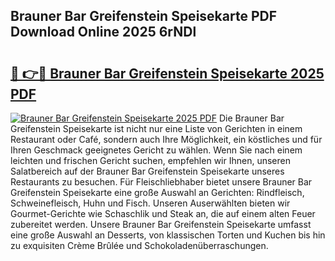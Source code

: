 ## Brauner Bar Greifenstein Speisekarte PDF Download Online 2025 6rNDl

# <h2><a href="http://gc8plg.nevu.top/?p=Brauner+Bar+Greifenstein+Speisekarte">🔗 👉🔴 Brauner Bar Greifenstein Speisekarte 2025 PDF</a></h2>

[![Brauner Bar Greifenstein Speisekarte 2025 PDF](https://i.imgur.com/dBaPXMq.png)](http://gc8plg.nevu.top/?p=Brauner+Bar+Greifenstein+Speisekarte)
Die Brauner Bar Greifenstein Speisekarte ist nicht nur eine Liste von Gerichten in einem Restaurant oder Café, sondern auch Ihre Möglichkeit, ein köstliches und für Ihren Geschmack geeignetes Gericht zu wählen. Wenn Sie nach einem leichten und frischen Gericht suchen, empfehlen wir Ihnen, unseren Salatbereich auf der Brauner Bar Greifenstein Speisekarte unseres Restaurants zu besuchen. Für Fleischliebhaber bietet unsere Brauner Bar Greifenstein Speisekarte eine große Auswahl an Gerichten: Rindfleisch, Schweinefleisch, Huhn und Fisch. Unseren Auserwählten bieten wir Gourmet-Gerichte wie Schaschlik und Steak an, die auf einem alten Feuer zubereitet werden. Unsere Brauner Bar Greifenstein Speisekarte umfasst eine große Auswahl an Desserts, von klassischen Torten und Kuchen bis hin zu exquisiten Crème Brûlée und Schokoladenüberraschungen.
